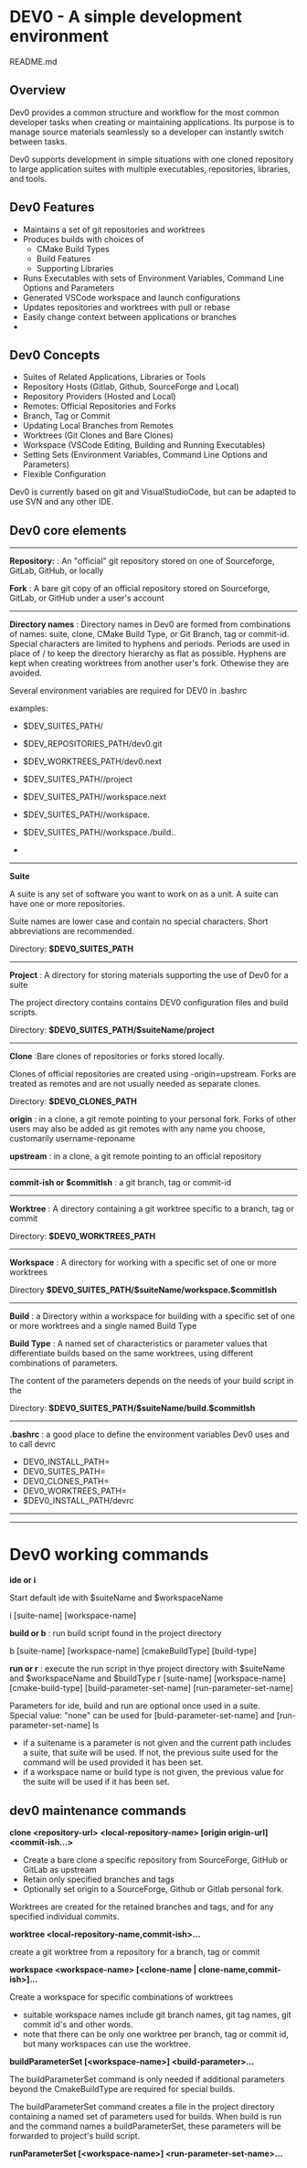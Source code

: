# DEV0 - A simple development environment

README.md

## Overview

Dev0 provides a common structure and workflow for the most common developer tasks
when creating or maintaining applications. Its purpose is to manage source materials
seamlessly so a developer can instantly switch between tasks.

Dev0 supports development in simple situations with one cloned repository
to large application suites with multiple executables, repositories,
libraries, and tools.

## Dev0 Features

- Maintains a set of git repositories and worktrees
- Produces builds with choices of
  - CMake Build Types
  - Build Features
  - Supporting Libraries
- Runs Executables with sets of Environment Variables, Command Line Options and Parameters
- Generated VSCode workspace and launch configurations
- Updates repositories and worktrees with pull or rebase
- Easily change context between applications or branches
-
## Dev0 Concepts

- Suites of Related Applications, Libraries or Tools
- Repository Hosts (Gitlab, Github, SourceForge and Local)
- Repository Providers (Hosted and Local)
- Remotes: Official Repositories and Forks
- Branch, Tag or Commit
- Updating Local Branches from Remotes
- Worktrees (Git Clones and Bare Clones)
- Workspace (VSCode Editing, Building and Running Executables)
- Setting Sets (Environment Variables, Command Line Options and Parameters)
- Flexible Configuration

Dev0 is currently based on git and VisualStudioCode, but can be adapted to use SVN  and any other IDE.

## Dev0 core elements

***
**Repository:**
: An "official" git repository stored on one of Sourceforge, GitLab, GitHub, or locally

**Fork**
: A bare git copy of an official repository stored on Sourceforge, GitLab, or GitHub under a user's account
***
**Directory names**
: Directory names in Dev0 are formed from combinations of names: suite, clone, CMake Build Type, or Git Branch, tag or commit-id.  Special characters are limited to hyphens and periods.  Periods are used in place of / to keep the directory hierarchy as flat as possible. Hyphens are kept when creating worktrees from another user's fork.  Othewise they are avoided.

Several environment variables are required for DEV0 in .bashrc 

examples:

- $DEV_SUITES_PATH/<suite-name>
- $DEV_REPOSITORIES_PATH/dev0.git
- $DEV_WORKTREES_PATH/dev0.next

- $DEV_SUITES_PATH/<suite-name>/project
- $DEV_SUITES_PATH/<suite-name>/workspace.next
- $DEV_SUITES_PATH/<suite-name>/workspace.<branch-name>
- $DEV_SUITES_PATH/<suite-name>/workspace.<branch-name>/build.<cmakeBuildType>.<build-parameter-set-name>
- 
***
**Suite**

A suite is any set of software you want to work on as a unit.  A suite can have one or more repositories.

Suite names are lower case and contain no special characters.  Short abbreviations are recommended.

Directory: **$DEV0_SUITES_PATH**
***
**Project**
: A directory for storing materials supporting the use of Dev0 for a suite

The project directory contains contains DEV0 configuration files and build scripts.

Directory: **\$DEV0\_SUITES\_PATH/\$suiteName/project**
***
**Clone**
:Bare clones of repositories or forks stored locally.

Clones of official repositories are created using -origin=upstream.  Forks are treated as remotes and are not usually needed as separate clones.

Directory: **\$DEV0\_CLONES\_PATH**

**origin**
: in a clone, a git remote pointing to your personal fork.  Forks of other users may also be added as git remotes with any name you choose, customarily username-reponame

**upstream**
: in a clone, a git remote pointing to an official repository

***
**commit-ish or \$commitIsh**
: a git branch, tag or commit-id
***
**Worktree**
: A directory containing a git worktree specific to a branch, tag or commit

Directory: **\$DEV0\_WORKTREES\_PATH**

***

**Workspace**
: A directory for working with a specific set of one or more worktrees

Directory **\$DEV0\_SUITES\_PATH\/$suiteName\/workspace.\$commitIsh**
***

**Build** 
: a Directory within a workspace for building with a specific set of one or more worktrees and a single named Build Type

**Build Type**
: A named set of characteristics or parameter values that differentiate builds based on the same worktrees, using different combinations of parameters. 

The content of the parameters depends on the needs of your build script in the 

Directory: **\$DEV0\_SUITES\_PATH\/$suiteName\/build.\$commitIsh**
***

**.bashrc**
: a good place to define the environment variables Dev0 uses and to call devrc

- DEV0_INSTALL_PATH=
- DEV0_SUITES_PATH=
- DEV0_CLONES_PATH=
- DEV0_WORKTREES_PATH=
- $DEV0_INSTALL_PATH/devrc
***
***
# Dev0 working commands

**ide or i**

Start default ide with $suiteName and $workspaceName

i [suite-name] [workspace-name]

**build or b**
: run build script found in the project directory 

b [suite-name] [workspace-name] [cmakeBuildType] [build-type]

**run or r**
: execute the run script in thye project directory with $suiteName and $workspaceName and $buildType
r [suite-name] [workspace-name] [cmake-build-type] [build-parameter-set-name] [run-parameter-set-name]

Parameters for ide, build and run are optional once used in a suite.  
Special value: "none" can be used for [buld-parameter-set-name] and [run-parameter-set-name] ls

- if a suitename is a parameter is not given and the current path includes a suite, that suite will be used.  If not, the previous suite used for the command will be used provided it has been set.
- if a workspace name  or build type is not given, the previous value for the suite will be used if it has been set.

## dev0 maintenance commands

**clone \<repository-url> \<local-repository-name> [origin origin-url] \<commit-ish...>**

- Create a bare clone a specific repository from SourceForge, GitHub or GitLab as upstream
- Retain only specified branches and tags
- Optionally set origin to a SourceForge, Github or Gitlab personal fork. 
  
Worktrees are created for the retained branches and tags, and for any specified individual commits.

**worktree \<local-repository-name,commit-ish>...**

create a git worktree from a repository for a branch, tag or commit 

**workspace \<workspace-name> [\<clone-name | clone-name,commit-ish>]...**

Create a workspace for specific combinations of worktrees

- suitable workspace names include git branch names, git tag names, git commit id's and other words.
- note that there can be only one worktree per branch, tag or commit id, but many workspaces can use the worktree.
  
**buildParameterSet [\<workspace-name>] \<build-parameter>...**

The buildParameterSet command is only needed if additional parameters beyond the CmakeBuildType are required for special builds.

The buildParameterSet command creates a file in the project directory containing a named set of parameters used for builds.  When build is run and the command names a buildParameterSet, these parameters will be forwarded to project's build script.

**runParameterSet [\<workspace-name>] \<run-parameter-set-name>...**
